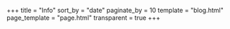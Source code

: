 +++
title = "Info"
sort_by = "date"
paginate_by = 10
template = "blog.html"
page_template = "page.html"
transparent = true
+++